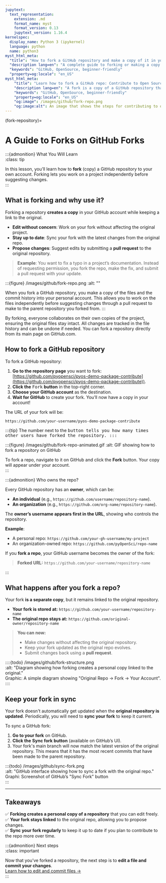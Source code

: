 ```yaml
---
jupytext:
  text_representation:
    extension: .md
    format_name: myst
    format_version: 0.13
    jupytext_version: 1.16.4
kernelspec:
  display_name: Python 3 (ipykernel)
  language: python
  name: python3
myst_html_meta:
  "title": "How to fork a GitHub repository and make a copy of it in your GitHub account: Intro to Collaborative GitHub"
  "description lang=en": "A complete guide to forking or making a copy of a GitHub repository that you don't own into your own account."
  "keywords": "GitHub, OpenSource, beginner-friendly"
  "property=og:locale": "en_US"
myst_html_meta:
    "title": "Learn how to fork a GitHub repo: Contribute to Open Source on GitHub for beginners"
    "description lang=en": "A fork is a copy of a GitHub repository that you make in your GitHub account. Learn how to fork any open repository on GitHub in just a few minutes."
    "keywords": "GitHub, OpenSource, beginner-friendly"
    "property=og:locale": "en_US"
    "og:image": /images/github/fork-repo.png
    "og:image:alt": An image that shows the steps for contributing to open source on GitHub.
---
```


(fork-repository)=
# A Guide to Forks on GitHub Forks


:::{admonition} What You Will Learn  
:class: tip  

In this lesson, you’ll learn how to **fork** (copy) a GitHub repository to your own account. Forking lets you work on a project independently before suggesting changes.  
:::

## What is forking and why use it?  

Forking a repository **creates a copy** in your GitHub account while keeping a link to the original.  

- <i class="fa-solid fa-pencil" style="color: #81c0aa;"></i> **Edit without concern**: Work on your fork without affecting the original project.  
- <i class="fa-solid fa-arrows-rotate" style="color: #81c0aa;"></i> **Stay up to date**: Sync your fork with the latest changes from the original repo.  
- <i class="fa-solid fa-paper-plane" style="color: #81c0aa;"></i> **Propose changes**: Suggest edits by submitting a **pull request** to the original repository.   

> **<i class="fa-solid fa-lightbulb" style="color: #81c0aa;"></i> Example**: You want to fix a typo in a project’s documentation. Instead of requesting permission, you fork the repo, make the fix, and submit a pull request with your update.

:::{figure} /images/github/fork-repo.png
:alt: ""

When you fork a GitHub repository, you make a copy of the files and the commit history into your personal account. This allows you to work on the files independently before suggesting changes through a pull request to make to the parent repository you forked from.
:::

By forking, everyone collaborates on their own copies of the project, ensuring the original files stay intact. All changes are tracked in the file history and can be undone if needed. You can fork a repository directly from its main page on GitHub.com.

## How to fork a GitHub repository

To fork a GitHub repository:

1. **Go to the repository page** you want to fork: [https://github.com/pyopensci/pyos-demo-package-contribute](https://github.com/pyopensci/pyos-demo-package-contribute)).  
2. **Click the** <kbd><i class="fa-solid fa-code-fork" style="color: #81c0aa;"></i> Fork</kbd> **button** in the top-right corner.  
3. **Choose your GitHub account** as the destination.  
4. **Wait for GitHub** to create your fork. You’ll now have a copy in your account!  

The URL of your fork will be:  

`https://github.com/your-username/pyos-demo-package-contribute`


:::{tip}
The number next to the <kbd><i class="fa-solid fa-code-fork"></i> button tells you how many times other users have forked the repository. 
:::


:::{figure} /images/github/fork-repo-animated.gif
:alt: GIF showing how to fork a repository on GitHub 

To fork a repo, navigate to it on GitHub and click the **Fork** button. Your copy will appear under your account.  
:::


:::{admonition} Who owns the repo? 

Every GitHub repository has an **owner**, which can be:  

- <i class="fa-solid fa-user" style="color: #81c0aa;"></i> **An individual** (e.g., `https://github.com/username/repository-name`).  
- <i class="fa-solid fa-building" style="color: #81c0aa;"></i> **An organization** (e.g., `https://github.com/org-name/repository-name`).  

The **owner’s username appears first in the URL**, showing who controls the repository.  

**Example**:  
 - A personal repo: `https://github.com/your-gh-username/my-project`  
 - An organization-owned repo: `https://github.com/pyOpenSci/repo-name`  

If you **fork a repo**, your GitHub username becomes the owner of the fork:  

> **Forked URL:** `https://github.com/your-username/repository-name`

:::


## What happens after you fork a repo?  

Your fork **is a separate copy**, but it remains linked to the original repository.  

- **Your fork is stored at:** `https://github.com/your-username/repository-name`  
- **The original repo stays at:** `https://github.com/original-owner/repository-name`  

> **<i class="fa-solid fa-lightbulb" style="color: #81c0aa;"></i>  You can now:**  
> - Make changes without affecting the original repository.  
> - Keep your fork updated as the original repo evolves.  
> - Submit changes back using a **pull request**.  
 
::::{todo}
 /images/github/fork-structure.png  
:alt: "Diagram showing how forking creates a personal copy linked to the original."  
Graphic: A simple diagram showing "Original Repo → Fork → Your Account".  
::::


## Keep your fork in sync  

Your fork doesn't automatically get updated when the **original repository is updated**. Periodically, you will need to **sync your fork** to keep it current.  

To sync a GitHub fork:
1. **Go to your fork** on GitHub.  
2. **Click the** <i class="fa-solid fa-arrows-rotate" style="color: #81c0aa;"></i> **Sync fork** **button** (available on GitHub’s UI).  
3. Your fork's main branch will now match the latest version of the original repository. This means that it has the most recent commits that have been made to the parent repository.  

:::{todo} 
/images/github/sync-fork.png  
:alt: "GitHub interface showing how to sync a fork with the original repo."  
Graphi:  Screenshot of GitHub’s "Sync Fork" button  
:::

---

## Takeaways  

✅ **Forking creates a personal copy of a repository** that you can edit freely.  
✅ **Your fork stays linked** to the original repo, allowing you to propose changes.  
✅ **Sync your fork regularly** to keep it up to date if you plan to contribute to the repo more over time.  

:::{admonition} Next steps  
:class: important  

Now that you’ve forked a repository, the next step is to **edit a file and commit your changes**.  
[Learn how to edit and commit files →](edit-commit-files)  
:::

